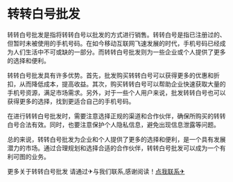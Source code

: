 # 转转白号批发

转转白号批发是指将转转白号以批发的方式进行销售。转转白号是指已注册过的、但暂时未被使用的手机号码。在如今移动互联网飞速发展的时代，手机号码已经成为人们生活中不可或缺的一部分。而转转白号批发则为一些企业或个人提供了更多的选择和便利。

转转白号批发具有许多优势。首先，批发购买转转白号可以获得更多的优惠和折扣，从而降低成本，提高收益。其次，购买转转白号可以帮助企业快速获取大量的手机号资源，满足市场需求。另外，对于一些个人用户来说，批发转转白号也可以获得更多的选择，找到更适合自己的手机号码。

在进行转转白号批发时，需要注意选择正规的渠道和合作伙伴，确保所购买的转转白号合法有效。同时，也要注意保护个人隐私信息，避免出现信息泄露等问题。

总的来说，转转白号批发为企业和个人提供了更多的选择和便利，是一个具有发展潜力的市场。通过合理规划和选择合适的合作伙伴，转转白号批发可以成为一个有利可图的业务。

更多关于转转白号批发 请通过✈与我们联系,感谢阅读！[点我联系✈](https://blog.G208.com)